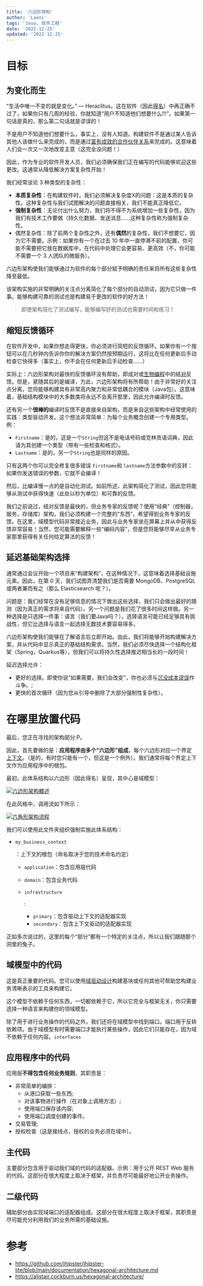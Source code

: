 ```yaml
---
title: '六边形架构'
author: 'Laeni'
tags: 'Java, 软件工程'
date: '2022-12-25'
updated: '2022-12-25'
---
```


# 目标

## 为变化而生

“生活中唯一不变的就是变化。” — Heraclitus。这在软件（因此[得名](https://en.wikipedia.org/wiki/Software)）中再正确不过了，如果你只有几周的经验，你就知道“用户不知道他们想要什么!!!”。如果第一句话是真的，那么第二句话就是谬误的！

不是用户不知道他们想要什么，事实上，没有人知道。构建软件不是通过某人告诉其他人该做什么来完成的，而是通过[富有成效的合作伙伴关系](https://manifesto.softwarecraftsmanship.org/)来完成的。这意味着人们会一次又一次地改变主意（这完全没问题！）

因此，作为专业的软件开发人员，我们必须确保我们正在编写的代码能够欢迎这些更改。这通常从降低解决方案复杂性开始！

我们经常谈论 3 种类型的复杂性：

- **本质复杂性**：在构建软件时，我们必须解决复杂度X的问题：这是本质的复杂性。这种复杂性与我们试图解决的问题直接相关，我们不能真正降低它。
- **强制复杂性**：无论付出什么努力，我们将不得不为系统增加一些复杂性，因为我们有技术工作要做（持久化数据、发送消息......这种复杂性称为强制复杂性。
- 偶然复杂性：除了前两个复杂性之外，还有**偶然**的复杂性，我们不想要它，因为它不需要。示例：如果你有一个在过去 10 年中一直停滞不前的配置，你可能不需要把它放在数据库中，在代码中处理它会更容易、更高效（不，你可能不需要一个 3 人团队的微服务）。

六边形架构使我们能够通过为软件的每个部分赋予明确的责任来将所有这些复杂性降至最低。

该架构实施的非常明确的关注点分离简化了每个部分的自动测试，因为它只做一件事。能够构建可靠的测试也是构建易于更改的软件的好方法！

> 即使架构简化了测试编写，能够编写好的测试也需要时间和练习！

## 缩短反馈循环

在软件开发中，如果你想走得更快，你必须进行简短的反馈循环。如果你有一个按钮可以在几秒钟内告诉你你的解决方案仍然按预期运行，这将比在任何更新后手动检查它快得多（事实上，你不会在任何更新后手动检查......）

实际上：六边形架构对最快的反馈循环没有帮助，即成对或[生物编程](https://en.wikipedia.org/wiki/Mob_programming)中的结[对](https://en.wikipedia.org/wiki/Pair_programming)反馈。但是，紧随其后的是编译，为此，六边形架构将有所帮助！由于非常好的关注点分离，您将能够构建具有非常高内聚力和非常低耦合的模块（Java包）。这意味着，基础结构模块中的大多数类将永远不会离开那里，因此允许编译时反馈。

还有另一个**很棒的**编译时反馈不是直接来自架构，而是来自这些架构中经常使用的实践：类型驱动开发。这个想法非常简单：为每个业务概念创建一个专用类型。例：

- `Firstname`：是的，这是一个`String`但这不是电话号码或克林贡语词典，因此请为其创建一个类型（带有一些检查和格式）。
- `Lastname`：是的，另一个`String`也是同样的原因。

只有这两个你可以完全修复很多错误 `firstname`和 `lastname`方法参数中的反转：如果你发送错误的参数，它就不会编译！ 

然后，比编译慢一点的是自动化测试。如前所述，此架构简化了测试，因此您将能够从测试中获得快速（此处以秒为单位）和可靠的反馈。

我们之前说过，结对反馈是最快的，但业务专家的反馈呢？使用“经典”（控制器，服务，存储库）架构，我们必须构建一个完整的“东西”，希望得到业务专家的反馈。在这里，域模型代码非常接近业务，因此与业务专家坐在屏幕上并从中获得反馈非常容易！当然，您可能需要解释一些“编码内容”，但是您将能够尽早从业务专家那里获得有关任何给定算法的反馈！

## 延迟基础架构选择

通常通过会议开始一个项目来“构建架构”，在这种情况下，这意味着选择基础设施元素。因此，在第 0 天，我们试图弄清楚我们是否需要 MongoDB、PostgreSQL 或两者兼而有之（那么 Elasticsearch 呢？）。

问题是：我们经常在没有足够信息的情况下做出这些选择，我们只会做出最好的猜测（因为真正的需求将来自代码）。另一个问题是我们花了很多时间这样做。另一种选择是只选择一件事：语言（我们要Java吗？）。选择语言可能已经足够具有挑战性，但它比选择与语言一起选择无数技术要容易得多。

六边形架构使我们能够在了解语言后立即开始。由此，我们将能够开始构建解决方案，并从代码中显示真正的基础结构需求。当然，我们必须尽快选择一个结构化框架（Spring，Quarkus等），但我们可以将持久性选择推迟相当长的一段时间！

延迟选择允许：

- 更好的选择。即使你说“如果需要，我们会改变”，你也必须与[沉没成本谬误](https://thedecisionlab.com/biases/the-sunk-cost-fallacy)作斗争。;
- 更快的首次循环（因为您从引导中删除了大部分强制性复杂性）。

# 在哪里放置代码

最后，您正在寻找的架构部分:P。

因此，首先要做的是：**应用程序由多个“六边形”组成**，每个六边形对应一个界定[上下文](https://martinfowler.com/bliki/BoundedContext.html)。（是的，有时您只能有一个，但这是一个例外）。我们通常将每个界定上下文作为应用程序中的根包。

最初，此体系结构以六边形（因此得名）呈现，其中心是域模型：

[![六边形架构概述](https://github.com/jhipster/jhipster-lite/raw/main/documentation/hexagonal-global-schema.png)](https://github.com/jhipster/jhipster-lite/blob/main/documentation/hexagonal-global-schema.png)

在此风格中，调用流如下所示：

[![六角形架构流程](https://github.com/jhipster/jhipster-lite/raw/main/documentation/hexagonal-flow.png)](https://github.com/jhipster/jhipster-lite/blob/main/documentation/hexagonal-flow.png)

我们可以使用此文件夹组织强制实施此体系结构：

- ```
  my_business_context
  ```

  ：上下文的根包（命名取决于您的技术命名约定）

  - `application`：包含应用层代码

  - `domain`：包含业务代码

  - ```
    infrastructure
    ```

    :

    - `primary`：包含驱动上下文的适配器实现
    - `secondary`：包含上下文驱动的适配器实现

正如多次说过的，这里的每个“部分”都有一个特定的关注点，所以让我们跟随那个洞里的兔子。

## 域模型中的代码

这是真正重要的代码。您可以使用[域驱动设计](https://en.wikipedia.org/wiki/Domain-driven_design)构建基块或任何其他可帮助您构建业务清晰表示的工具来构建它。

这个模型不依赖于任何东西，一切都依赖于它，所以它完全与框架无关，你只需要选择一种语言来构建你的领域模型。

除了用于进行业务操作的代码之外，我们还将在域模型中找到端口。端口用于反转依赖项。由于域模型有时需要端口才能执行某些操作，因此它们只能存在，因为域不依赖于任何内容。`interfaces`

## 应用程序中的代码

应用层**不得包含任何业务规则**，其职责是：

- 非常简单的编排：
  - 从港口获取一些东西;
  - 对该事物进行操作（在对象上调用方法）;
  - 使用端口保存该内容;
  - 使用端口调度创建的事件。
- 交易管理;
- 授权检查（这是接线点，授权的业务必须在域中）。

## 主代码

主要部分包含用于驱动我们域的代码的适配器。示例：用于公开 REST Web 服务的代码。这部分在很大程度上取决于框架，并负责尽可能最好地公开业务操作。

## 二级代码

辅助部分由实现域端口的适配器组成。这部分在很大程度上取决于框架，其职责是尽可能充分利用我们的业务所需的基础设施。

# 参考

- https://github.com/jhipster/jhipster-lite/blob/main/documentation/hexagonal-architecture.md
- https://alistair.cockburn.us/hexagonal-architecture/